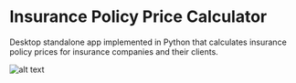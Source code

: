 # Insurance Policy Price Calculator

Desktop standalone app implemented in Python that calculates insurance policy prices for insurance companies and their clients.

![alt text](https://imgur.com/T2iIQRN)
